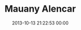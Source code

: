 ---
title: "Mauany Alencar"
date: 2013-10-13 21:22:53 00:00
permalink: /mauany
twitter: ""
likes: [2403,2233,2014,1375]
id: 2085
gravatar: "http://www.gravatar.com/avatar/6621f65b35f8eb524bda9c8286f97e31"
---